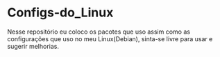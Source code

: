 # Configs-do_Linux
Nesse repositório eu coloco os pacotes que uso assim como as configurações que uso no meu Linux(Debian), sinta-se livre para 
usar e sugerir melhorias.
